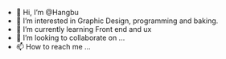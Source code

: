 - 👋 Hi, I’m @Hangbu
- 👀 I’m interested in Graphic Design, programming and baking.
- 🌱 I’m currently learning Front end and ux
- 💞️ I’m looking to collaborate on ...
- 📫 How to reach me ...

<!---
Hangbu/Hangbu is a ✨ special ✨ repository because its `README.md` (this file) appears on your GitHub profile.
You can click the Preview link to take a look at your changes.
--->
